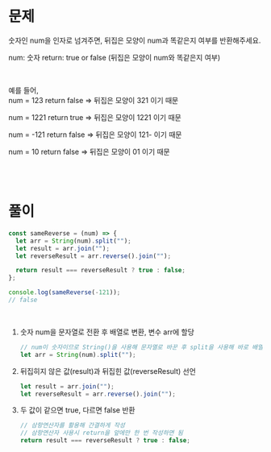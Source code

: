 # 문제

숫자인 num을 인자로 넘겨주면, 뒤집은 모양이 num과 똑같은지 여부를 반환해주세요.

num: 숫자
return: true or false (뒤집은 모양이 num와 똑같은지 여부)

<br>

예를 들어,<br>
num = 123
return false
=> 뒤집은 모양이 321 이기 때문

num = 1221
return true
=> 뒤집은 모양이 1221 이기 때문

num = -121
return false
=> 뒤집은 모양이 121- 이기 때문

num = 10
return false
=> 뒤집은 모양이 01 이기 때문

<br><br>

# 풀이

```js
const sameReverse = (num) => {
  let arr = String(num).split("");
  let result = arr.join("");
  let reverseResult = arr.reverse().join("");

  return result === reverseResult ? true : false;
};

console.log(sameReverse(-121));
// false
```

<br>

1. 숫자 num을 문자열로 전환 후 배열로 변환, 변수 arr에 할당

   ```js
   // num이 숫자이므로 String()을 사용해 문자열로 바꾼 후 split을 사용해 바로 배열로 변환
   let arr = String(num).split("");
   ```

2. 뒤집히지 않은 값(result)과 뒤집힌 값(reverseResult) 선언

   ```js
   let result = arr.join("");
   let reverseResult = arr.reverse().join("");
   ```

3. 두 값이 같으면 true, 다르면 false 반환

   ```js
   // 삼항연산자를 활용해 간결하게 작성
   // 삼항연산자 사용시 return을 앞에만 한 번 작성하면 됨
   return result === reverseResult ? true : false;
   ```
